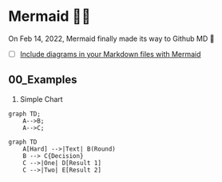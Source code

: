 # Mermaid 🧜‍♀️
On Feb 14, 2022, Mermaid finally made its way to Github MD 👏
- [ ] [Include diagrams in your Markdown files with Mermaid](https://github.blog/2022-02-14-include-diagrams-markdown-files-mermaid/)

## 00_Examples

1. Simple Chart
```mermaid
graph TD;
    A-->B;
    A-->C;
```

```mermaid
graph TD
    A[Hard] -->|Text| B(Round)
    B --> C{Decision}
    C -->|One| D[Result 1]
    C -->|Two| E[Result 2]
```
